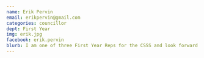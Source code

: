 ```yaml
---
name: Erik Pervin
email: erikpervin@gmail.com
categories: councillor
dept: First Year
img: erik.jpg
facebook: erik.pervin
blurb: I am one of three First Year Reps for the CSSS and look forward to being able to work with the science community here at Carleton. I like to longboard, play bass guitar and read about Eastern Philosophy - feel free to contact me with questions or just say what's up!
---
```


